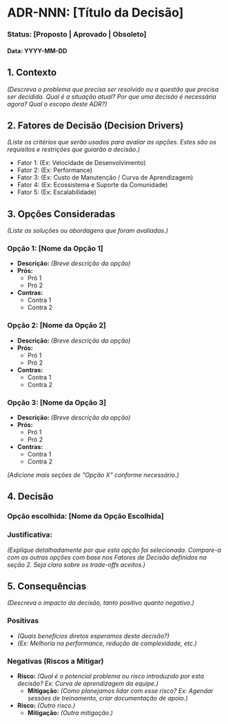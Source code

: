 # ADR-NNN: [Título da Decisão]

### Status: [Proposto | Aprovado | Obsoleto]

#### Data: YYYY-MM-DD

## 1. Contexto
*(Descreva o problema que precisa ser resolvido ou a questão que precisa ser decidida. Qual é a situação atual? Por que uma decisão é necessária agora? Qual o escopo deste ADR?)*

## 2. Fatores de Decisão (Decision Drivers)
*(Liste os critérios que serão usados para avaliar as opções. Estes são os requisitos e restrições que guiarão a decisão.)*

-   Fator 1: (Ex: Velocidade de Desenvolvimento)
-   Fator 2: (Ex: Performance)
-   Fator 3: (Ex: Custo de Manutenção / Curva de Aprendizagem)
-   Fator 4: (Ex: Ecossistema e Suporte da Comunidade)
-   Fator 5: (Ex: Escalabilidade)

## 3. Opções Consideradas
*(Liste as soluções ou abordagens que foram avaliadas.)*

### Opção 1: [Nome da Opção 1]
-   **Descrição:** *(Breve descrição da opção)*
-   **Prós:**
    -   Pró 1
    -   Pró 2
-   **Contras:**
    -   Contra 1
    -   Contra 2

### Opção 2: [Nome da Opção 2]
-   **Descrição:** *(Breve descrição da opção)*
-   **Prós:**
    -   Pró 1
    -   Pró 2
-   **Contras:**
    -   Contra 1
    -   Contra 2

### Opção 3: [Nome da Opção 3]
-   **Descrição:** *(Breve descrição da opção)*
-   **Prós:**
    -   Pró 1
    -   Pró 2
-   **Contras:**
    -   Contra 1
    -   Contra 2

*(Adicione mais seções de "Opção X" conforme necessário.)*

## 4. Decisão

### Opção escolhida: [Nome da Opção Escolhida]

### Justificativa:
*(Explique detalhadamente por que esta opção foi selecionada. Compare-a com as outras opções com base nos Fatores de Decisão definidos na seção 2. Seja claro sobre os *trade-offs* aceitos.)*

## 5. Consequências
*(Descreva o impacto da decisão, tanto positivo quanto negativo.)*

### Positivas
-   *(Quais benefícios diretos esperamos desta decisão?)*
-   *(Ex: Melhoria na performance, redução de complexidade, etc.)*

### Negativas (Riscos a Mitigar)
-   **Risco:** *(Qual é o potencial problema ou risco introduzido por esta decisão? Ex: Curva de aprendizagem da equipe.)*
    -   **Mitigação:** *(Como planejamos lidar com esse risco? Ex: Agendar sessões de treinamento, criar documentação de apoio.)*
-   **Risco:** *(Outro risco.)*
    -   **Mitigação:** *(Outra mitigação.)*